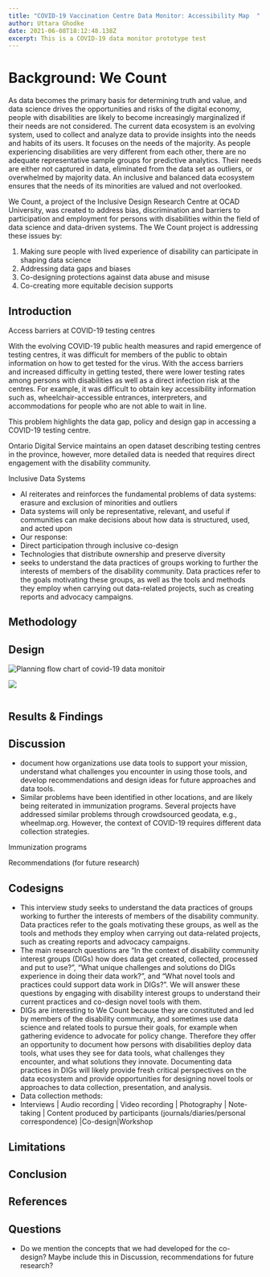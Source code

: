 ```yaml
---
title: "COVID-19 Vaccination Centre Data Monitor: Accessibility Map  "
author: Uttara Ghodke
date: 2021-06-08T18:12:48.138Z
excerpt: This is a COVID-19 data monitor prototype test
---
```

<!--StartFragment-->

# Background: We Count 

As data becomes the primary basis for determining truth and value, and data science drives the opportunities and risks of the digital economy, people with disabilities are likely to become increasingly marginalized if their needs are not considered. The current data ecosystem is an evolving system, used to collect and analyze data to provide insights into the needs and habits of its users. It focuses on the needs of the majority. As people experiencing disabilities are very different from each other, there are no adequate representative sample groups for predictive analytics. Their needs are either not captured in data, eliminated from the data set as outliers, or overwhelmed by majority data. An inclusive and balanced data ecosystem ensures that the needs of its minorities are valued and not overlooked. 

We Count, a project of the Inclusive Design Research Centre at OCAD University, was created to address bias, discrimination and barriers to participation and employment for persons with disabilities within the field of data science and data-driven systems. The We Count project is addressing these issues by: 

1. Making sure people with lived experience of disability can participate in shaping data science 
2. Addressing data gaps and biases 
3. Co-designing protections against data abuse and misuse 
4. Co-creating more equitable decision supports  

## Introduction 

Access barriers at COVID-19 testing centres​ 

With the evolving COVID-19 public health measures and rapid emergence of testing centres, it was difficult for members of the public to obtain information on how to get tested for the virus. With the access barriers and increased difficulty in getting tested, there were lower testing rates among persons with disabilities as well as a direct infection risk at the centres. For example, it was difficult to obtain key accessibility information such as, wheelchair-accessible entrances, interpreters, and accommodations for people who are not able to wait in line.  

This problem highlights the data gap, policy and design gap​ in accessing a COVID-19 testing centre.  

Ontario Digital Service maintains an open dataset describing testing centres in the province​, however, more detailed data is needed that requires direct engagement with the disability community. 

Inclusive Data Systems 

* AI reiterates and reinforces the fundamental problems of data systems: erasure and exclusion of minorities and outliers​ 
* Data systems will only be representative, relevant, and useful if communities can make decisions about how data is structured, used, and acted upon​ 
* Our response: ​ 
* Direct participation through inclusive co-design ​ 
* Technologies that distribute ownership and preserve diversity​ 
* seeks to understand the data practices of groups working to further the interests of members of the disability community. Data practices refer to the goals motivating these groups, as well as the tools and methods they employ when carrying out data-related projects, such as creating reports and advocacy campaigns. 

## Methodology 

## Design

![Planning flow chart of covid-19 data monitoir](/uploads/data-monitor-01.jpg "Planning flow chart of covid-19 data monitoir")

![](/uploads/screen-1-01.jpg)

![]()

## Results & Findings 

## Discussion 

* document how organizations use data tools to support your mission, understand what challenges you encounter in using those tools, and develop recommendations and design ideas for future approaches and data tools. 
* Similar problems have been identified in other locations, and are likely being reiterated in immunization programs. Several projects have addressed similar problems through crowdsourced geodata, e.g., wheelmap.org​. However, the context of COVID-19 requires different data collection strategies​. 

Immunization programs 

Recommendations (for future research) 

## Codesigns 

* This interview study seeks to understand the data practices of groups working to further the interests of members of the disability community. Data practices refer to the goals motivating these groups, as well as the tools and methods they employ when carrying out data-related projects, such as creating reports and advocacy campaigns.  
* The main research questions are “In the context of disability community interest groups (DIGs) how does data get created, collected, processed and put to use?”, “What unique challenges and solutions do DIGs experience in doing their data work?”, and “What novel tools and practices could support data work in DIGs?”. We will answer these questions by engaging with disability interest groups to understand their current practices and co-design novel tools with them. 
* DIGs are interesting to We Count because they are constituted and led by members of the disability community, and sometimes use data science and related tools to pursue their goals, for example when gathering evidence to advocate for policy change. Therefore they offer an opportunity to document how persons with disabilities deploy data tools, what uses they see for data tools, what challenges they encounter, and what solutions they innovate. Documenting data practices in DIGs will likely provide fresh critical perspectives on the data ecosystem and provide opportunities for designing novel tools or approaches to data collection, presentation, and analysis. 
* Data collection methods:  
* Interviews | Audio recording | Video recording | Photography | Note-taking | Content produced by participants (journals/diaries/personal correspondence) |Co-design|Workshop 

## Limitations 

## Conclusion 

## References 

## Questions 

* Do we mention the concepts that we had developed for the co-design? Maybe include this in Discussion, recommendations for future research? 

<!--EndFragment-->